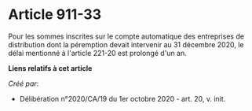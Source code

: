 # Article 911-33

Pour les sommes inscrites sur le compte automatique des entreprises de distribution dont la péremption devait intervenir au
31 décembre 2020, le délai mentionné à l'article 221-20 est prolongé d'un an.

**Liens relatifs à cet article**

_Créé par_:

  - Délibération n°2020/CA/19 du 1er octobre 2020 - art. 20, v. init.
